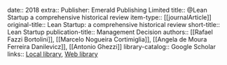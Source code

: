 date:: 2018
extra:: Publisher: Emerald Publishing Limited
title:: @Lean Startup a comprehensive historical review
item-type:: [[journalArticle]]
original-title:: Lean Startup: a comprehensive historical review
short-title:: Lean Startup
publication-title:: Management Decision
authors:: [[Rafael Fazzi Bortolini]], [[Marcelo Nogueira Cortimiglia]], [[Angela de Moura Ferreira Danilevicz]], [[Antonio Ghezzi]]
library-catalog:: Google Scholar
links:: [Local library](zotero://select/library/items/HIQ5RDNN), [Web library](https://www.zotero.org/users/6520516/items/HIQ5RDNN)
